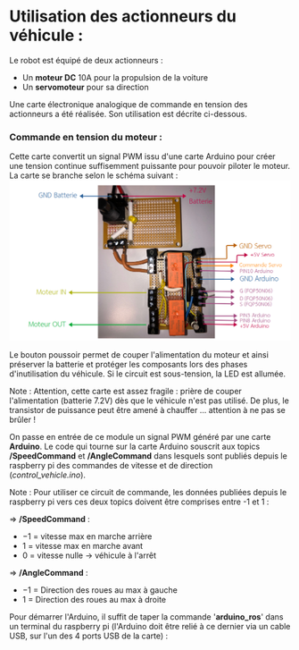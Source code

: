 # Utilisation des actionneurs du véhicule :
Le robot est équipé de deux actionneurs : 
- Un **moteur DC** 10A pour la propulsion de la voiture 
- Un **servomoteur** pour sa direction   
  
Une carte électronique analogique de commande en tension des actionneurs a été réalisée. Son utilisation est décrite ci-dessous. 

### Commande en tension du moteur : 
Cette carte convertit un signal PWM issu d'une carte Arduino pour créer une tension continue suffisemment puissante pour pouvoir piloter le moteur. La carte se branche selon le schéma suivant : 
<img src="https://github.com/Intelligent-Systems-MSc/cva-su/blob/main/VehicleControl/ESC_Pinout.png" width="600">  
  
Le bouton poussoir permet de couper l'alimentation du moteur et ainsi préserver la batterie et protéger les composants lors des phases d'inutilisation du véhicule. Si le circuit est sous-tension, la LED est allumée. 
  
Note :  Attention, cette carte est assez fragile : prière de couper l'alimentation (batterie 7.2V) dès que le véhicule n'est pas utilisé. De plus, le transistor de puissance peut être amené à chauffer ... attention à ne pas se brûler !   
   
On passe en entrée de ce module un signal PWM généré par une carte **Arduino**. Le code qui tourne sur la carte Arduino souscrit aux topics **/SpeedCommand** et **/AngleCommand** dans lesquels sont publiés depuis le raspberry pi des commandes de vitesse et de direction (*control_vehicle.ino*).   
   
Note :  Pour utiliser ce circuit de commande, les données publiées depuis le raspberry pi vers ces deux topics doivent être comprises entre -1 et 1 : 
  
$\Rightarrow$ **/SpeedCommand** : 
- $-1$ = vitesse max en marche arrière 
- $1$ = vitesse max en marche avant 
- $0$ = vitesse nulle -> véhicule à l'arrêt  
    

$\Rightarrow$ **/AngleCommand** : 
- $-1$ = Direction des roues au max à gauche 
- $1$ = Direction des roues au max à droite 
  
Pour démarrer l'Arduino, il suffit de taper la commande '**arduino_ros**' dans un terminal du raspberry pi (l'Arduino doit être relié à ce dernier via un cable USB, sur l'un des 4 ports USB de la carte) :
